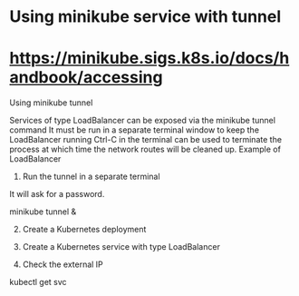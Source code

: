 # Using minikube service with tunnel
# https://minikube.sigs.k8s.io/docs/handbook/accessing
Using minikube tunnel

Services of type LoadBalancer can be exposed via the minikube tunnel command
It must be run in a separate terminal window to keep the LoadBalancer running
Ctrl-C in the terminal can be used to terminate the process at which time the network routes will be cleaned up.
Example of LoadBalancer

1) Run the tunnel in a separate terminal

It will ask for a password.

minikube tunnel &

2) Create a Kubernetes deployment

3) Create a Kubernetes service with type LoadBalancer

4) Check the external IP

kubectl get svc

